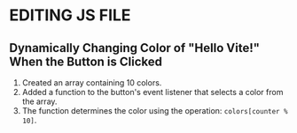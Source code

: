 # EDITING JS FILE

## Dynamically Changing Color of "Hello Vite!" When the Button is Clicked
1. Created an array containing 10 colors.
2. Added a function to the button's event listener that selects a color from the array.
3. The function determines the color using the operation: `colors[counter % 10]`.
